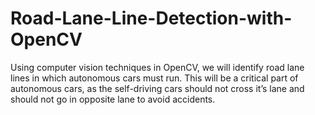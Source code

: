 # Road-Lane-Line-Detection-with-OpenCV
Using computer vision techniques in OpenCV, we will identify road lane lines in which autonomous cars must run. This will be a critical part of autonomous cars, as the self-driving cars should not cross it’s lane and should not go in opposite lane to avoid accidents.
